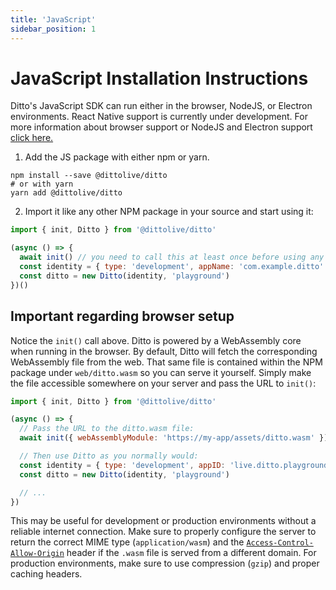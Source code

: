 ```yaml
---
title: 'JavaScript'
sidebar_position: 1
---
```


# JavaScript Installation Instructions

Ditto's JavaScript SDK can run either in the browser, NodeJS, or Electron environments. React Native support is currently under development. For more information about browser support or NodeJS and Electron support [click here.](/advanced/supported-platforms)

1. Add the JS package with either npm or yarn.

```
npm install --save @dittolive/ditto
# or with yarn
yarn add @dittolive/ditto
```

2. Import it like any other NPM package in your source and start using it:

```js
import { init, Ditto } from '@dittolive/ditto'

(async () => {
  await init() // you need to call this at least once before using any of the Ditto API
  const identity = { type: 'development', appName: 'com.example.ditto' }
  const ditto = new Ditto(identity, 'playground')
})()
```

## Important regarding browser setup

Notice the `init()` call above. Ditto is powered by a WebAssembly core when
running in the browser. By default, Ditto will fetch the corresponding
WebAssembly file from the web. That same file is contained within the NPM
package under `web/ditto.wasm` so you can serve it yourself. Simply make the
file accessible somewhere on your server and pass the URL to `init()`:

```js
import { init, Ditto } from '@dittolive/ditto'

(async () => {
  // Pass the URL to the ditto.wasm file:
  await init({ webAssemblyModule: 'https://my-app/assets/ditto.wasm' })

  // Then use Ditto as you normally would:
  const identity = { type: 'development', appID: 'live.ditto.playground' }
  const ditto = new Ditto(identity, 'playground')

  // ...
})
```

This may be useful for development or production environments without a
reliable internet connection. Make sure to properly configure the server to
return the correct MIME type (`application/wasm`) and the
[`Access-Control-Allow-Origin`](https://developer.mozilla.org/en-US/docs/Web/HTTP/Headers/Access-Control-Allow-Origin)
header if the `.wasm` file is served from a different domain. For production
environments, make sure to use compression (`gzip`) and proper caching headers.
